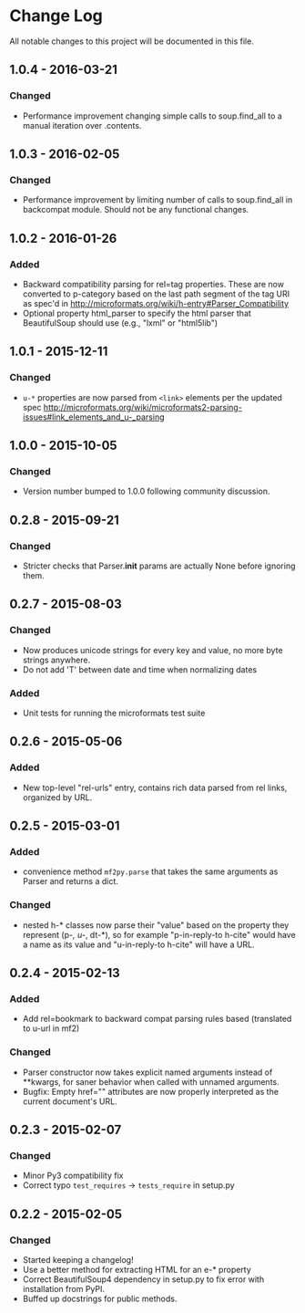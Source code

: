 # Change Log
All notable changes to this project will be documented in this file.

## 1.0.4 - 2016-03-21
### Changed
- Performance improvement changing simple calls to soup.find_all to
  a manual iteration over .contents.

## 1.0.3 - 2016-02-05
### Changed
- Performance improvement by limiting number of calls to soup.find_all
  in backcompat module. Should not be any functional changes.

## 1.0.2 - 2016-01-26
### Added
- Backward compatibility parsing for rel=tag properties. These are now converted
  to p-category based on the last path segment of the tag URI as spec'd in
  http://microformats.org/wiki/h-entry#Parser_Compatibility
- Optional property html_parser to specify the html parser that BeautifulSoup
  should use (e.g., "lxml" or "html5lib")

## 1.0.1 - 2015-12-11
### Changed
- `u-*` properties are now parsed from `<link>` elements per the updated spec
  http://microformats.org/wiki/microformats2-parsing-issues#link_elements_and_u-_parsing

## 1.0.0 - 2015-10-05
### Changed
- Version number bumped to 1.0.0 following community discussion.

## 0.2.8 - 2015-09-21
### Changed
- Stricter checks that Parser.__init__ params are actually None before
  ignoring them.

## 0.2.7 - 2015-08-03
### Changed
- Now produces unicode strings for every key and value, no more byte
  strings anywhere.
- Do not add 'T' between date and time when normalizing dates
### Added
- Unit tests for running the microformats test suite

## 0.2.6 - 2015-05-06
### Added
- New top-level "rel-urls" entry, contains rich data parsed from rel
  links, organized by URL.

## 0.2.5 - 2015-03-01
### Added
- convenience method `mf2py.parse` that takes the same arguments as Parser
  and returns a dict.
### Changed
- nested h-* classes now parse their "value" based on the property
  they represent (p-*, u-*, dt-*), so for example "p-in-reply-to
  h-cite" would have a name as its value and "u-in-reply-to h-cite"
  will have a URL.

## 0.2.4 - 2015-02-13
### Added
- Add rel=bookmark to backward compat parsing rules based (translated
  to u-url in mf2)
### Changed
- Parser constructor now takes explicit named arguments instead of
  **kwargs, for saner behavior when called with unnamed arguments.
- Bugfix: Empty href="" attributes are now properly interpreted as
  the current document's URL.

## 0.2.3 - 2015-02-07
### Changed
- Minor Py3 compatibility fix
- Correct typo `test_requires` -> `tests_require` in setup.py

## 0.2.2 - 2015-02-05
### Changed
- Started keeping a changelog!
- Use a better method for extracting HTML for an e-* property
- Correct BeautifulSoup4 dependency in setup.py to fix error with
  installation from PyPI.
- Buffed up docstrings for public methods.
